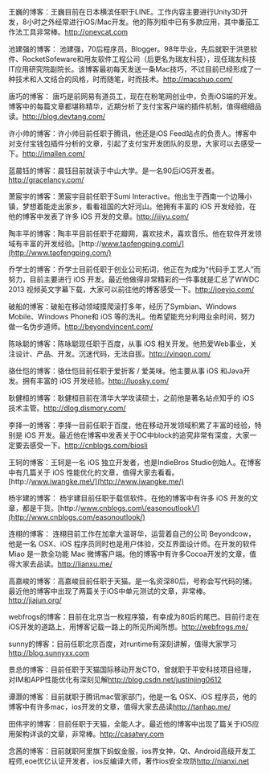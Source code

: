 王巍的博客：王巍目前在日本横滨任职于LINE。工作内容主要进行Unity3D开发，8小时之外经常进行iOS\/Mac开发。他的陈列柜中已有多款应用，其中番茄工作法工具非常棒。[http:\/\/onevcat.com](http://onevcat.com/)

池建强的博客： 池建强，70后程序员，Blogger。98年毕业，先后就职于洪恩软件、RocketSofeware和用友软件工程公司（后更名为瑞友科技），现任瑞友科技IT应用研究院副院长。该博客最初每天发送一条Mac技巧，不过目前已经形成了一种技术和人文结合的风格，时而随笔，时而技术。[http:\/\/macshuo.com\/](http://macshuo.com/)

唐巧的博客： 唐巧是前网易有道员工，现在在粉笔网创业中，负责iOS端的开发。博客中的每篇文章都堪称精华，近期分析了支付宝客户端的插件机制，值得细细品读。[http:\/\/blog.devtang.com\/](http://blog.devtang.com/)

许小帅的博客：许小帅目前任职于腾讯，他还是iOS Feed站点的负责人。博客中对支付宝钱包插件分析的文章，引起了支付宝开发团队的反思，大家可以去感受一下。[http:\/\/imallen.com\/](http://imallen.com/)

蓝晨钰的博客：晨钰目前就读于中山大学。是一名90后iOS开发者。[http:\/\/gracelancy.com\/](http://gracelancy.com/)

萧宸宇的博客：萧宸宇目前任职于Sumi Interactive。他出生于西南一个边陲小镇，梦想着能走出家乡，看看祖国的大好河山。他拥有丰富的 iOS 开发经验，在他的博客中发表了许多 iOS 开发的文章。[http:\/\/iiiyu.com\/](http://iiiyu.com/%C2%A0)

[ ](http://iiiyu.com/%C2%A0)陶丰平的博客：陶丰平目前任职于花瓣网，喜欢技术，喜欢音乐。他在软件开发领域有丰富的开发经验。[http:\/\/www.taofengping.com\/](http://www.taofengping.com/)

乔学士的博客：乔学士目前任职于创业公司拓词，他正在为成为“代码手工艺人”而努力，目前主要进行 iOS 开发。最近他做得非常精彩的一件事就是汇总了WWDC 2013 视频英文字幕下载，大家可以前往他的博客感受一下。[http:\/\/joeyio.com\/](http://joeyio.com/)

破船的博客：破船在移动领域摸爬滚打多年，经历了Symbian、Windows Mobile、Windows Phone和 iOS 等的洗礼。他希望能充分利用业余时间，努力做一名伪步道师。[http:\/\/beyondvincent.com\/](http://beyondvincent.com/)

陈咏聪的博客：陈咏聪现任职于百度，从事 iOS 相关开发。他热爱Web事业，关注设计、产品、开发。沉迷代码，无法自拔。[http:\/\/vinqon.com\/](http://vinqon.com/)

骆仕恺的博客：骆仕恺目前任职于爱折客 \/ 爱美味。他主要从事 iOS 和Java开发。拥有丰富的 iOS 开发经验。[http:\/\/luosky.com\/](http://luosky.com/)

耿健桓的博客：耿健桓目前在清华大学攻读硕士，之前他是著名站点知乎的 iOS 技术主管。[http:\/\/dlog.dismory.com\/](http://dlog.dismory.com/)

李择一的博客：李择一目前任职于百度，他在移动开发领域积累了丰富的经验，特别是 iOS 开发。最近他在博客中发表关于OC中block的追究非常有深度，大家一定要去感受一下。[http:\/\/cnblogs.com\/biosli](http://cnblogs.com/biosli)

王轲的博客：王轲是一名 iOS 独立开发者，也是IndieBros Studio创始人。在博客中有几篇关于 iOS 性能优化的文章，值得大家去看看。[http:\/\/www.iwangke.me\/](http://www.iwangke.me/)

杨宇建的博客： 杨宇建目前任职于载信软件。在他的博客中有许多 iOS 开发的文章，都是干货。[http:\/\/www.cnblogs.com\/easonoutlook\/](http://www.cnblogs.com/easonoutlook/)

连栩的博客： 连栩目前工作在加拿大温哥华，运营着自己的公司 Beyondcow，他是一名 OSX、iOS 程序员同时也是用户体验，交互界面设计师。在开发的软件 Miao 是一款全功能 Mac 微博客户端。他的博客中有许多Cocoa开发的文章，值得大家去品读。[http:\/\/lianxu.me\/](http://lianxu.me/)

高嘉峻的博客：高嘉峻目前任职于天猫。是一名资深80后，号称会写代码的猪。最近他的博客中出现了两篇关于iOS中单元测试的文章，非常棒。[http:\/\/jiajun.org\/](http://jiajun.org/)

webfrogs的博客：目前在北京当一枚程序猿，有幸成为80后的尾巴。目前行走在iOS开发的道路上，用博客记载一路上的所见所闻所想。[http:\/\/webfrogs.me\/](http://webfrogs.me/)

sunny的博客：目前任职北京百度，对runtime有深刻讲解，值得大家学习[http:\/\/blog.sunnyxx.com](http://blog.sunnyxx.com/)

景总的博客：目前任职于天猫国际移动开发CTO，曾就职于平安科技项目经理，对IM和APP性能优化有深刻见解[http:\/\/blog.csdn.net\/justinjing0612](http://blog.csdn.net/justinjing0612)

谭灏的博客：目前就职于腾讯mac管家部门，他是一名 OSX、iOS 程序员，他的博客中有许多mac，ios开发的文章，值得大家去品读[http:\/\/tanhao.me\/](http://tanhao.me/)

田伟宇的博客：目前任职于天猫，全能人才。最近他的博客中出现了篇关于iOS应用架构详谈的文章，非常棒。[http:\/\/casatwy.com](http://casatwy.com/)

念茜的博客：目前就职阿里旗下蚂蚁金服，ios界女神，Qt、Android高级开发工程师,eoe优亿认证开发者，ios反编译大师，著作ios安全攻防[http:\/\/nianxi.net](http://nianxi.net/) 

